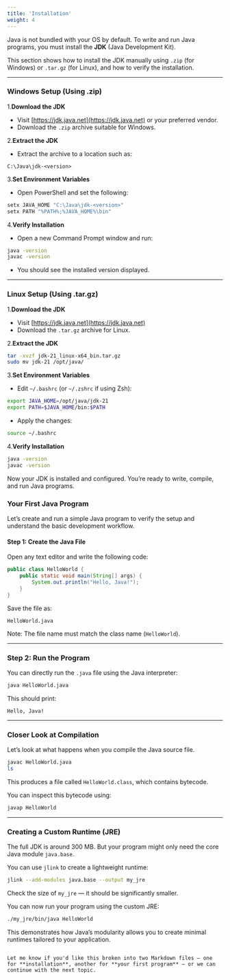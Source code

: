 ```yaml
---
title: 'Installation'
weight: 4
---
```


Java is not bundled with your OS by default. To write and run Java programs, you must install the **JDK** (Java Development Kit).

This section shows how to install the JDK manually using `.zip` (for Windows) or `.tar.gz` (for Linux), and how to verify the installation.

---

### Windows Setup (Using .zip)

1.**Download the JDK**

   - Visit [https://jdk.java.net](https://jdk.java.net) or your preferred vendor.
   - Download the `.zip` archive suitable for Windows.


2.**Extract the JDK**
   
   - Extract the archive to a location such as:

   ```
   C:\Java\jdk-<version>
   ```

3.**Set Environment Variables**

   - Open PowerShell and set the following:

   ```powershell
   setx JAVA_HOME "C:\Java\jdk-<version>"
   setx PATH "%PATH%;%JAVA_HOME%\bin"
   ```

4.**Verify Installation**

   - Open a new Command Prompt window and run:

   ```cmd
   java -version
   javac -version
   ```

   - You should see the installed version displayed.

---

### Linux Setup (Using .tar.gz)

1.**Download the JDK**

   - Visit [https://jdk.java.net](https://jdk.java.net)
   - Download the `.tar.gz` archive for Linux.

2.**Extract the JDK**

   ```bash
   tar -xvzf jdk-21_linux-x64_bin.tar.gz
   sudo mv jdk-21 /opt/java/
   ```

3.**Set Environment Variables**

   * Edit `~/.bashrc` (or `~/.zshrc` if using Zsh):

   ```bash
   export JAVA_HOME=/opt/java/jdk-21
   export PATH=$JAVA_HOME/bin:$PATH
   ```

   * Apply the changes:

   ```bash
   source ~/.bashrc
   ```

4.**Verify Installation**

   ```bash
   java -version
   javac -version
   ```


Now your JDK is installed and configured. You’re ready to write, compile, and run Java programs.


### Your First Java Program

Let’s create and run a simple Java program to verify the setup and understand the basic development workflow.

#### Step 1: Create the Java File

Open any text editor and write the following code:

```java
public class HelloWorld {
    public static void main(String[] args) {
        System.out.println("Hello, Java!");
    }
}
```

Save the file as:

```
HelloWorld.java
```

Note: The file name must match the class name (`HelloWorld`).

---

### Step 2: Run the Program

You can directly run the `.java` file using the Java interpreter:

```bash
java HelloWorld.java
```

This should print:

```
Hello, Java!
```

---

### Closer Look at Compilation

Let’s look at what happens when you compile the Java source file.

```bash
javac HelloWorld.java
ls
```

This produces a file called `HelloWorld.class`, which contains bytecode.

You can inspect this bytecode using:

```bash
javap HelloWorld
```

---

### Creating a Custom Runtime (JRE)

The full JDK is around 300 MB. But your program might only need the core Java module `java.base`.

You can use `jlink` to create a lightweight runtime:

```bash
jlink --add-modules java.base --output my_jre
```

Check the size of `my_jre` — it should be significantly smaller.

You can now run your program using the custom JRE:

```bash
./my_jre/bin/java HelloWorld
```

This demonstrates how Java’s modularity allows you to create minimal runtimes tailored to your application.

```

Let me know if you'd like this broken into two Markdown files — one for **installation**, another for **your first program** — or we can continue with the next topic.
```
